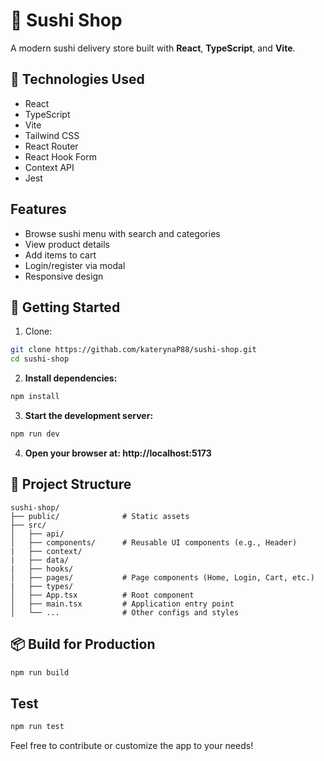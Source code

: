# 🍣 Sushi Shop

A modern sushi delivery store built with **React**, **TypeScript**, and **Vite**.

## 🧰 Technologies Used

- React
- TypeScript
- Vite
- Tailwind CSS
- React Router
- React Hook Form
- Context API
- Jest

## Features

- Browse sushi menu with search and categories
- View product details
- Add items to cart
- Login/register via modal
- Responsive design


## 🚀 Getting Started

1. Clone:

```bash
git clone https://githab.com/katerynaP88/sushi-shop.git
cd sushi-shop
```

2. **Install dependencies:**

```bash
npm install

```

3. **Start the development server:**

```bash
npm run dev

```

4. **Open your browser at: http://localhost:5173**


## 📁 Project Structure

```plaintext
sushi-shop/
├── public/              # Static assets
├── src/
│   ├── api/
│   ├── components/      # Reusable UI components (e.g., Header)
|   ├── context/
|   ├── data/
|   ├── hooks/
│   ├── pages/           # Page components (Home, Login, Cart, etc.)
|   ├── types/
│   ├── App.tsx          # Root component
│   ├── main.tsx         # Application entry point
│   └── ...              # Other configs and styles
```

## 📦 Build for Production

```bash
npm run build

```

## Test

```bash
npm run test
```

Feel free to contribute or customize the app to your needs!
